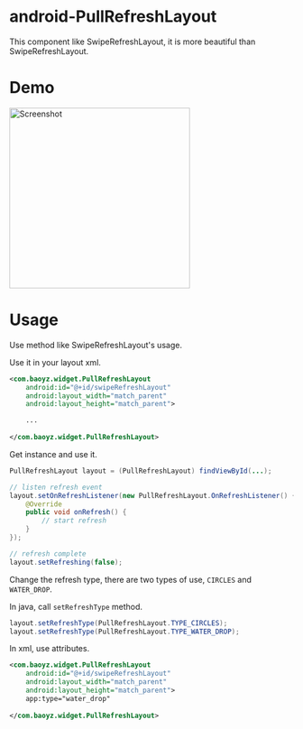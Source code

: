 android-PullRefreshLayout
=========================

This component like SwipeRefreshLayout, it is more beautiful than SwipeRefreshLayout.

# Demo
<p>
   <img src="https://raw.githubusercontent.com/baoyongzhang/android-PullRefreshLayout/master/demo.gif" width="320" alt="Screenshot"/>
</p>

# Usage

Use method like SwipeRefreshLayout's usage.  

Use it in your layout xml.

```xml
<com.baoyz.widget.PullRefreshLayout
    android:id="@+id/swipeRefreshLayout"
    android:layout_width="match_parent"
    android:layout_height="match_parent">

	...
	
</com.baoyz.widget.PullRefreshLayout>

```

Get instance and use it.

```java
PullRefreshLayout layout = (PullRefreshLayout) findViewById(...);

// listen refresh event
layout.setOnRefreshListener(new PullRefreshLayout.OnRefreshListener() {
    @Override
    public void onRefresh() {
        // start refresh
    }
});

// refresh complete
layout.setRefreshing(false);

```

Change the refresh type, there are two types of use, `CIRCLES` and `WATER_DROP`.  

In java, call `setRefreshType` method.

```java
layout.setRefreshType(PullRefreshLayout.TYPE_CIRCLES);
layout.setRefreshType(PullRefreshLayout.TYPE_WATER_DROP);

```

In xml, use attributes.

```xml
<com.baoyz.widget.PullRefreshLayout
    android:id="@+id/swipeRefreshLayout"
    android:layout_width="match_parent"
    android:layout_height="match_parent">
	app:type="water_drop"
	
</com.baoyz.widget.PullRefreshLayout>

```
